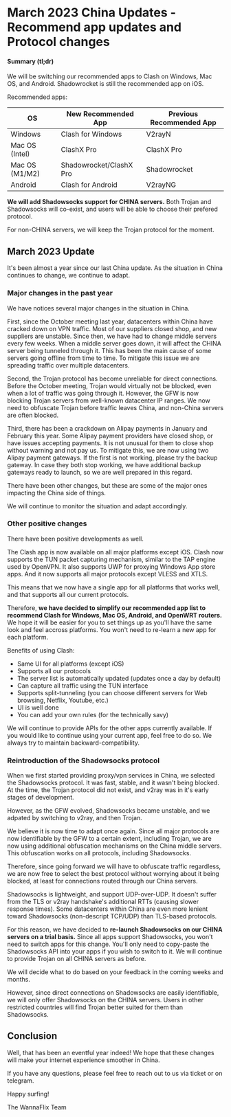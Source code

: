 # March 2023 China Updates - Recommend app updates and Protocol changes

#### Summary (tl;dr)

We will be switching our recommended apps to Clash on Windows, Mac OS, and Android. Shadowrocket is still the recommended app on iOS.

Recommended apps:

| OS             | New Recommended App     | Previous Recommended App |
| -------------- | ----------------------- | ------------------------ |
| Windows        | Clash for Windows       | V2rayN                   |
| Mac OS (Intel) | ClashX Pro              | ClashX Pro               |
| Mac OS (M1/M2) | Shadowrocket/ClashX Pro | Shadowrocket             |
| Android        | Clash for Android       | V2rayNG                  |

**We will add Shadowsocks support for CHINA servers.** Both Trojan and Shadowsocks will co-exist, and users will be able to choose their prefered protocol.

For non-CHINA servers, we will keep the Trojan protocol for the moment.&#x20;

## March 2023 Update

It's been almost a year since our last China update. As the situation in China continues to change, we continue to adapt.

### &#x20;Major changes in the past year

We have notices several major changes in the situation in China.&#x20;

First, since the October meeting last year, datacenters within China have cracked down on VPN traffic. Most of our suppliers closed shop, and new suppliers are unstable. Since then, we have had to change middle servers every few weeks. When a middle server goes down, it will affect the CHINA server being tunneled through it. This has been the main cause of some servers going offline from time to time. To mitigate this issue we are spreading traffic over multiple datacenters.

Second, the Trojan protocol has become unreliable for direct connections. Before the October meeting, Trojan would virtually not be blocked, even when a lot of traffic was going through it. However, the GFW is now blocking Trojan servers from well-known datacenter IP ranges. We now need to obfuscate Trojan before traffic leaves China, and non-China servers are often blocked.

Third, there has been a crackdown on Alipay payments in January and February this year. Some Alipay payment providers have closed shop, or have issues accepting payments. It is not unusual for them to close shop without warning and not pay us. To mitigate this, we are now using two Alipay payment gateways. If the first is not working, please try the backup gateway. In case they both stop working, we have additional backup gateways ready to launch, so we are well prepared in this regard.

There have been other changes, but these are some of the major ones impacting the China side of things.

We will continue to monitor the situation and adapt accordingly.

### Other positive changes

There have been positive developments as well.&#x20;

The Clash app is now available on all major platforms except iOS. Clash now supports the TUN packet capturing mechanism, similar to the TAP engine used by OpenVPN. It also supports UWP for proxying Windows App store apps. And it now supports all major protocols except VLESS and XTLS.&#x20;

This means that we now have a single app for all platforms that works well, and that supports all our current protocols.&#x20;

Therefore, **we have decided to simplify our recommended app list to recommend Clash for Windows, Mac OS, Android, and OpenWRT routers.** We hope it will be easier for you to set things up as you'll have the same look and feel accross platforms. You won't need to re-learn a new app for each platform.&#x20;

Benefits of using Clash:

* Same UI for all platforms (except iOS)
* Supports all our protocols
* The server list is automatically updated  (updates once a day by default)
* Can capture all traffic using the TUN interface
* Supports split-tunneling (you can choose different servers for Web browsing, Netflix, Youtube, etc.)
* UI is well done
* You can add your own rules (for the technically savy)

We will continue to provide APIs for the other apps currently available. If you would like to continue using your current app, feel free to do so. We always try to maintain backward-compatibility.

### Reintroduction of the Shadowsocks protocol

When we first started providing proxy/vpn services in China, we selected the Shadowsocks protocol. It was fast, stable, and it wasn't being blocked. At the time, the Trojan protocol did not exist, and v2ray was in it's early stages of development.&#x20;

However, as the GFW evolved, Shadowsocks became unstable, and we adpated by switching to v2ray, and then Trojan.&#x20;

We believe it is now time to adapt once again. Since all major protocols are now identifiable by the GFW to a certain extent, including Trojan, we are now using additional obfuscation mechanisms on the China middle servers. This obfuscation works on all protocols, including Shadowsocks.&#x20;

Therefore, since going forward we will have to obfuscate traffic regardless, we are now free to select the best protocol without worrying about it being blocked, at least for connections routed through our China servers.&#x20;

Shadowsocks is lightweight, and support UDP-over-UDP. It doesn't suffer from the TLS or v2ray handshake's additional RTTs (causing slower response times). Some datacenters within China are even more lenient toward Shadowsocks (non-descript TCP/UDP) than TLS-based protocols.&#x20;

For this reason, we have decided to **re-launch Shadowsocks on our CHINA servers on a trial basis.** Since all apps support Shadowsocks, you won't need to switch apps for this change. You'll only need to copy-paste the Shadowsocks API into your apps if you wish to switch to it. We will continue to provide Trojan on all CHINA servers as before.

We will decide what to do based on your feedback in the coming weeks and months.

However, since direct connections on Shadowsocks are easily identifiable, we will only offer Shadowsocks on the CHINA servers. Users in other restricted countries will find Trojan better suited for them than Shadowsocks.&#x20;

## Conclusion

Well, that has been an eventful year indeed! We hope that these changes will make your internet experience smoother in China.&#x20;

If you have any questions, please feel free to reach out to us via ticket or on telegram.&#x20;

Happy surfing!

The WannaFlix Team

